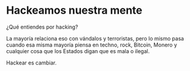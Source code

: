 # Hackeamos nuestra mente

¿Qué entiendes por hacking?

La mayoría relaciona eso con vándalos y terroristas, pero lo mismo pasa cuando esa misma mayoría piensa en techno, rock, Bitcoin, Monero y cualquier cosa que los Estados digan que es mala o ilegal.

Hackear es cambiar.
